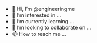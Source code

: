 - 👋 Hi, I’m @engineeringme
- 👀 I’m interested in ...
- 🌱 I’m currently learning ...
- 💞️ I’m looking to collaborate on ...
- 📫 How to reach me ...

<!---
engineeringme/engineeringme is a ✨ special ✨ repository because its `README.md` (this file) appears on your GitHub profile.
You can click the Preview link to take a look at your changes.
--->
